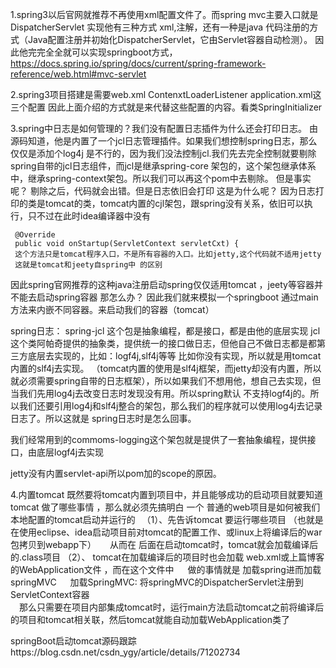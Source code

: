 1.spring3以后官网就推荐不再使用xml配置文件了。而spring mvc主要入口就是 DispatcherServlet
实现他有三种方式 xml,注解，还有一种是java 代码注册的方式（Java配置注册并初始化DispatcherServlet，它由Servlet容器自动检测）。
因此他完完全全就可以实现springboot方式，
https://docs.spring.io/spring/docs/current/spring-framework-reference/web.html#mvc-servlet

2.spring3项目搭建是需要web.xml ContenxtLoaderListener application.xml这三个配置
因此上面介绍的方式就是来代替这些配置的内容。看类SpringInitializer

3.spring中日志是如何管理的？我们没有配置日志插件为什么还会打印日志。
由源码知道，他是内置了一个jcl日志管理插件。如果我们想控制spring日志，那么仅仅是添加个log4j
是不行的，因为我们没法控制jcl.我们先去完全控制就要剔除spring自带的jcl日志组件，而jcl是继承spring-core
架包的，这个架包继承体系中，继承spring-context架包。所以我们可以再这个pom中去剔除。
但是事实呢？
剔除之后，代码就会出错。但是日志依旧会打印
这是为什么呢？
因为日志打印的类是tomcat的类，tomcat内置的cjl架包，跟spring没有关系，依旧可以执行，只不过在此时idea编译器中没有

     @Override
     public void onStartup(ServletContext servletCxt) {
     这个方法只是tomcat程序入口，不是所有容器的入口。比如jetty,这个代码就不适用jetty
     这就是tomcat和jeety自spring中 的区别
因此spring官网推荐的这种java注册启动spring仅仅适用tomcat ，jeety等容器并不能去启动spring容器 
那怎么办？
因此我们就来模拟一个springboot 
通过main方法来内嵌不同容器。来启动我们的容器（tomcat）


spring日志：
<artifactId>spring-jcl</artifactId>  这个包是抽象编程，都是接口，都是由他的底层实现
jcl这个类阿帕奇提供的抽象类，提供统一的接口做日志，但他自己不做日志都是都第三方底层去实现的，比如：logf4j,slf4j等等
比如你没有实现，所以就是用tomcat内置的slf4j去实现。
（tomcat内置的使用是slf4j框架，而jetty却没有内置，所以就必须需要spring自带的日志框架），所以如果我们不想用他，想自己去实现，但当我们先用log4j去改变日志时发现没有用。所以spring默认
不支持logf4j的。所以我们还要引用log4j和slf4j整合的架包，那么我们的程序就可以使用log4j去记录日志了。所以这就是
spring日志时是怎么回事。

我们经常用到的commoms-logging这个架包就是提供了一套抽象编程，提供接口，由底层logf4j去实现

jetty没有内置servlet-api所以pom加的scope的原因。

4.内置tomcat
既然要将tomcat内置到项目中，并且能够成功的启动项目就要知道 tomcat  做了哪些事情 ，那么就必须先搞明白 
一个 普通的web项目是如何被我们本地配置的tomcat启动并运行的
　（1）、先告诉tomcat 要运行哪些项目 （也就是在使用eclipse、idea启动项目前对tomcat的配置工作、或linux上将编译后的war包拷贝到webapp下）
     　 从而在 后面在启动tomcat时，tomcat就会加载编译后的.class项目 
  （2）、 tomcat在加载编译后的项目时也会加载 web.xml或上篇博客的WebApplication文件 ，而在这个文件中
     　 做的事情就是 加载spring进而加载springMVC 
     　  加载SpringMVC: 将springMVC的DispatcherServlet注册到ServletContext容器  
　那么只需要在项目内部集成tomcat时，运行main方法启动tomcat之前将编译后的项目和tomcat相关联，然后tomcat就能自动加载WebApplication类了

springBoot启动tomcat源码跟踪https://blog.csdn.net/csdn_ygy/article/details/71202734

